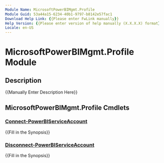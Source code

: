 ```yaml
---
Module Name: MicrosoftPowerBIMgmt.Profile
Module Guid: 53a44a15-6234-40b1-9797-b8142e57fac1
Download Help Link: {{Please enter FwLink manually}}
Help Version: {{Please enter version of help manually (X.X.X.X) format}}
Locale: en-US
---
```


# MicrosoftPowerBIMgmt.Profile Module
## Description
{{Manually Enter Description Here}}

## MicrosoftPowerBIMgmt.Profile Cmdlets
### [Connect-PowerBIServiceAccount](Connect-PowerBIServiceAccount.md)
{{Fill in the Synopsis}}

### [Disconnect-PowerBIServiceAccount](Disconnect-PowerBIServiceAccount.md)
{{Fill in the Synopsis}}

